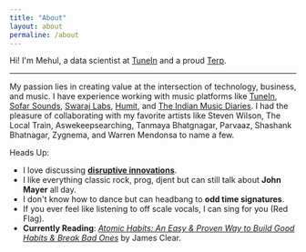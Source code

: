 ```yaml
---
title: "About"
layout: about
permaline: /about
---
```


Hi! I'm Mehul, a data scientist at [TuneIn](https://tunein.com) and a proud [Terp](https://umd.edu). 

***

My passion lies in creating value at the intersection of technology, business, and music. I have experience working with music platforms like [TuneIn](https://tunein.com), [Sofar Sounds](https://www.sofarsounds.com), [Swaraj Labs](https://www.swaraj.art), [Humit](https://www.humit.app), and [The Indian Music Diaries](https://theindianmusicdiaries.com). I had the pleasure of collaborating with my favorite artists like Steven Wilson, The Local Train, Aswekeepsearching, Tanmaya Bhatgnagar, Parvaaz, Shashank Bhatnagar, Zygnema, and Warren Mendonsa to name a few. 

Heads Up:
- I love discussing [__disruptive innovations__](https://hbr.org/2015/12/what-is-disruptive-innovation).
- I like everything classic rock, prog, djent but can still talk about __John Mayer__ all day.
- I don't know how to dance but can headbang to __odd time signatures__.
- If you ever feel like listening to off scale vocals, I can sing for you (Red Flag).
- __Currently Reading__: _[Atomic Habits: An Easy & Proven Way to Build Good Habits & Break Bad Ones](https://jamesclear.com/atomic-habits)_ by James Clear.


